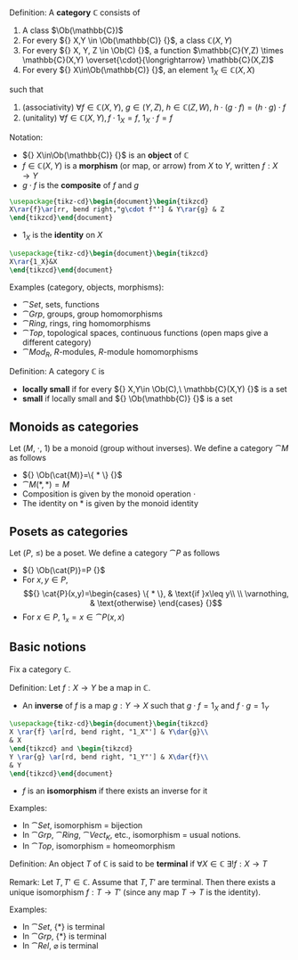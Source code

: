 
Definition:
A **category** $\mathbb{C}$ consists of
1. A class $\Ob(\mathbb{C})$
2. For every ${} X,Y \in \Ob(\mathbb{C)} {}$, a class $\mathbb{C}(X,Y)$
3. For every ${} X, Y, Z \in \Ob(C) {}$, a function $\mathbb{C}(Y,Z) \times \mathbb{C}(X,Y) \overset{\cdot}{\longrightarrow} \mathbb{C}(X,Z)$
4. For every ${} X\in\Ob(\mathbb{C)} {}$, an element $1_X \in \mathbb{C}(X,X)$

such that
1. (associativity) $\forall f \in \mathbb{C}(X,Y),\ g \in(Y, Z),\ h\in \mathbb{C}(Z,W),\ h\cdot(g\cdot f)=(h\cdot g)\cdot f \tag{s}$
2. (unitality) $\forall f\in \mathbb{C}(X,Y), f\cdot1_X=f,\ 1_X\cdot f=f$

Notation:
- ${} X\in\Ob(\mathbb{C)} {}$ is an **object** of $\mathbb{C}$
- $f \in \mathbb{C}(X,Y)$ is a **morphism** (or map, or arrow) from $X$ to $Y$, written $f:X\to Y$
- $g\cdot f$ is the **composite** of $f$ and $g$
```tikz
\usepackage{tikz-cd}\begin{document}\begin{tikzcd}
X\rar{f}\ar[rr, bend right,"g\cdot f"'] & Y\rar{g} & Z
\end{tikzcd}\end{document}
```
- $1_X$ is the **identity** on $X$
```tikz
\usepackage{tikz-cd}\begin{document}\begin{tikzcd}
X\rar{1_X}&X
\end{tikzcd}\end{document}
```
Examples (category, objects, morphisms):
- $\cat{Set}$, sets, functions
- $\cat{Grp}$, groups, group homomorphisms
- $\cat{Ring}$, rings, ring homomorphisms
- $\cat{Top}$, topological spaces, continuous functions (open maps give a different category)
- $\cat{Mod}_R$, $R$-modules, $R$-module homomorphisms

Definition: A category $\mathbb{C}$ is
- **locally small** if for every ${} X,Y\in \Ob(C),\ \mathbb{C}(X,Y) {}$ is a set
- **small** if locally small and ${} \Ob(\mathbb{C)} {}$ is a set
## Monoids as categories
Let $(M,\ \cdot,\ 1)$ be a monoid (group without inverses). We define a category $\cat{M}$ as follows
- ${} \Ob(\cat{M)}=\{ * \} {}$
- $\cat{M}(*,*)=M$
- Composition is given by the monoid operation $\cdot$
- The identity on $*$ is given by the monoid identity
## Posets as categories
Let $(P,\ \leq)$ be a poset. We define a category $\cat{P}$ as follows
- ${} \Ob(\cat{P)}=P {}$
- For $x, y\in P$, $${} \cat{P}(x,y)=\begin{cases}
\{ * \},  & \text{if }x\leq y\\ \\
\varnothing, & \text{otherwise}
\end{cases} {}$$
- For $x \in P,\ 1_x = x \in \cat{P}(x,x)$
## Basic notions
Fix a category $\mathbb{C}$.

Definition:
Let $f:X \to Y$ be a map in $\mathbb{C}$.
- An **inverse** of $f$ is a map $g:Y\to X$ such that $g\cdot f=1_X$ and $f\cdot g=1_Y$
```tikz
\usepackage{tikz-cd}\begin{document}\begin{tikzcd}
X \rar{f} \ar[rd, bend right, "1_X"'] & Y\dar{g}\\
& X
\end{tikzcd} and \begin{tikzcd}
Y \rar{g} \ar[rd, bend right, "1_Y"'] & X\dar{f}\\
& Y
\end{tikzcd}\end{document}
```
- $f$ is an **isomorphism** if there exists an inverse for it

Examples:
- In $\cat{Set}$, isomorphism = bijection
- In $\cat{Grp}$, $\cat{Ring}$, $\cat{Vect}_K$, etc., isomorphism = usual notions.
- In $\cat{Top}$, isomorphism = homeomorphism

Definition:
An object $T$ of $\mathbb{C}$ is said to be **terminal** if $\forall X \in \mathbb{C}\ \exists!f:X\to T$

Remark:
Let $T, T'\in \mathbb{C}$. Assume that $T, T'$ are terminal. Then there exists a unique isomorphism $f:T\to T'$ (since any map $T\to T$ is the identity).

Examples:
- In $\cat{Set}$, $\{ * \}$ is terminal
- In $\cat{Grp}$, $\{ * \}$ is terminal
- In $\cat{Rel}$, $\varnothing$ is terminal
